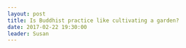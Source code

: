 ```yaml
---
layout: post
title: Is Buddhist practice like cultivating a garden?
date: 2017-02-22 19:30:00
leader: Susan 
---
```

